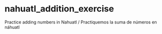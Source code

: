 # nahuatl_addition_exercise
Practice adding numbers in Nahuatl / Practiquemos la suma de números en náhuatl
